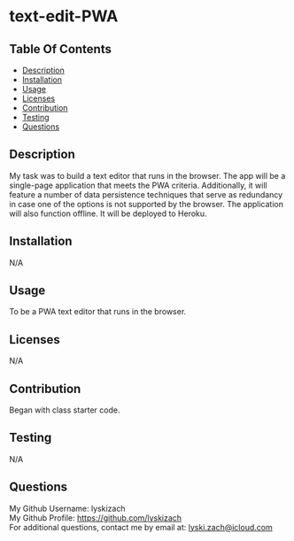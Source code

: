 # text-edit-PWA
  

  ## Table Of Contents
  - [Description](#description)
  - [Installation](#installation)
  - [Usage](#usage)
  - [Licenses](#licenses)
  - [Contribution](#contribution)
  - [Testing](#testing)
  - [Questions](#questions)

  ## Description
  My task was to build a text editor that runs in the browser. The app will be a single-page application that meets the PWA criteria. Additionally, it will feature a number of data persistence techniques that serve as redundancy in case one of the options is not supported by the browser. The application will also function offline. It will be deployed to Heroku.

  ## Installation
  N/A

  ## Usage
  To be a PWA text editor that runs in the browser.

  ## Licenses
  N/A

  ## Contribution
  Began with class starter code.

  ## Testing
  N/A

  ## Questions
  My Github Username: lyskizach  
  My Github Profile: https://github.com/lyskizach  
  For additional questions, contact me by email at: lyski.zach@icloud.com  
  
  